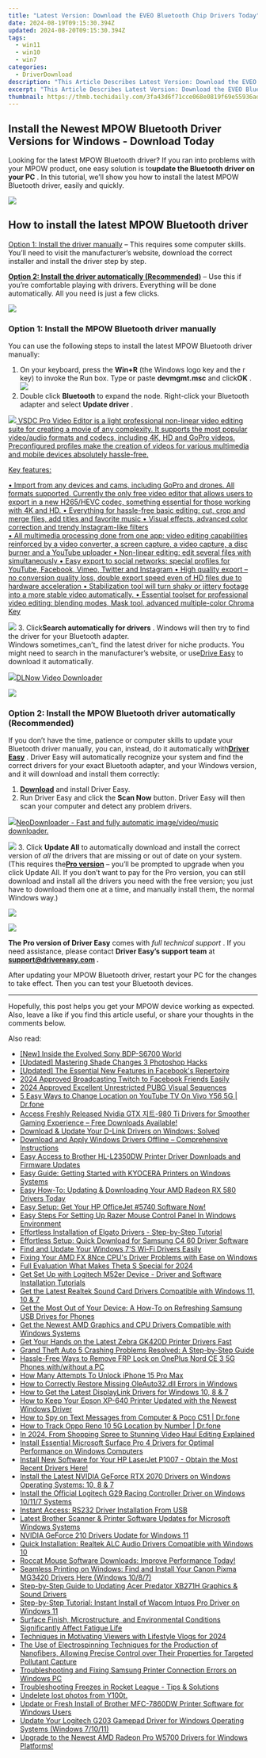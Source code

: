 ```yaml
---
title: "Latest Version: Download the EVEO Bluetooth Chip Drivers Today"
date: 2024-08-19T09:15:30.394Z
updated: 2024-08-20T09:15:30.394Z
tags:
  - win11
  - win10
  - win7
categories:
  - DriverDownload
description: "This Article Describes Latest Version: Download the EVEO Bluetooth Chip Drivers Today"
excerpt: "This Article Describes Latest Version: Download the EVEO Bluetooth Chip Drivers Today"
thumbnail: https://thmb.techidaily.com/3fa43d6f71cce068e0819f69e55936ad32ff4ea7246067d0e64ce56f240c9081.jpg
---
```


## Install the Newest MPOW Bluetooth Driver Versions for Windows - Download Today

Looking for the latest MPOW Bluetooth driver? If you ran into problems with your MPOW product, one easy solution is to**update the Bluetooth driver on your PC** . In this tutorial, we’ll show you how to install the latest MPOW Bluetooth driver, easily and quickly.

<!-- affiliate ads begin -->
<a href="https://shop.mondly.com/affiliate.php?ACCOUNT=ATISTUDI&AFFILIATE=108875&PATH=https%3A%2F%2Fwww.mondly.com%3FAFFILIATE%3D108875%26RESOURCE%3D%2BGeneral%2B970x90%2B"><img src="https://secure.avangate.com/images/merchant/69c418c33ec2e1a4267fa9bb77fa1428/general-970x90.gif" border="0"></a>
<!-- affiliate ads end -->
## How to install the latest MPOW Bluetooth driver

[Option 1: Install the driver manually](https://tools.techidaily.com/drivereasy/download/) – This requires some computer skills. You’ll need to visit the manufacturer’s website, download the correct installer and install the driver step by step.

[**Option 2: Install the driver automatically (Recommended)**](https://www.drivereasy.com/knowledge/mpow-bluetooth-driver-download-update-windows-10-8-7/#option2) – Use this if you’re comfortable playing with drivers. Everything will be done automatically. All you need is just a few clicks.

<!-- affiliate ads begin -->
<a href="https://store.revouninstaller.com/order/checkout.php?PRODS=28010250&QTY=1&AFFILIATE=108875&CART=1"><img src="https://secure.avangate.com/images/merchant/4282ec8de8c9be897e7aff4aa231b1a4/336__280a.jpg" border="0"></a>
<!-- affiliate ads end -->
### Option 1: Install the MPOW Bluetooth driver manually

 You can use the following steps to install the latest MPOW Bluetooth driver manually:

1. On your keyboard, press the **Win+R** (the Windows logo key and the r key) to invoke the Run box. Type or paste **devmgmt.msc** and click**OK** .  
![](https://images.drivereasy.com/wp-content/uploads/2020/12/devmgmt-msc-ok.jpg)
2. Double click **Bluetooth**  to expand the node. Right-click your Bluetooth adapter and select **Update driver** .  
<!-- affiliate ads begin -->
<a href="https://secure.2checkout.com/order/checkout.php?PRODS=4693127&QTY=1&AFFILIATE=108875&CART=1"><img src="https://www.videosoftdev.com/images/video_editor/screenshots/1.jpg" border="0">
VSDC Pro Video Editor is a light professional non-linear video editing suite for creating a movie of any complexity. It supports the most popular video/audio formats and codecs, including 4K, HD and GoPro videos. Preconfigured profiles make the creation of videos for various multimedia and mobile devices absolutely hassle-free.

Key features:

•	Import from any devices and cams, including GoPro and drones. All formats supported. Сurrently the only free video editor that allows users to export in a new H265/HEVC codec, something essential for those working with 4K and HD.
•	Everything for hassle-free basic editing: cut, crop and merge files, add titles and favorite music
•	Visual effects, advanced color correction and trendy Instagram-like filters   
•	All multimedia processing done from one app: video editing capabilities reinforced by  a video converter, a screen capture, a video capture, a disc burner and a YouTube uploader
•	Non-linear editing: edit several files with simultaneously 
•	Easy export to social networks: special profiles for YouTube, Facebook, Vimeo, Twitter and Instagram
•	High quality export – no conversion quality loss, double export speed even of HD files due to hardware acceleration
•	Stabilization tool will turn shaky or jittery footage into a more stable video automatically. 
•	Essential toolset for professional video editing: blending modes, Mask tool, advanced multiple-color Chroma Key  
</a>
<!-- affiliate ads end -->
![](https://images.drivereasy.com/wp-content/uploads/2021/03/mpow-manually-0.jpg)
3. Click**Search automatically for drivers** . Windows will then try to find the driver for your Bluetooth adapter.  
 Windows sometimes_can’t_ find the latest driver for niche products. You might need to search in the manufacturer’s website, or use[Drive Easy](https://tools.techidaily.com/drivereasy/download/) to download it automatically.  
<!-- affiliate ads begin -->
<a href="https://secure.2checkout.com/order/checkout.php?PRODS=4712430&QTY=1&AFFILIATE=108875&CART=1"><img src="https://secure.avangate.com/images/merchant/c404a5adbf90e09631678b13b05d9d7a/products/dlnow_256.png" border="0">DLNow Video Downloader</a>
<!-- affiliate ads end -->
![](https://images.drivereasy.com/wp-content/uploads/2021/03/mpow-manually-1.jpg)

### Option 2: Install the MPOW Bluetooth driver automatically (Recommended)

 If you don’t have the time, patience or computer skills to update your Bluetooth driver manually, you can, instead, do it automatically with[**Driver Easy**](https://tools.techidaily.com/drivereasy/download/) . Driver Easy will automatically recognize your system and find the correct drivers for your exact Bluetooth adapter, and your Windows version, and it will download and install them correctly:

1. **[Download](https://tools.techidaily.com/drivereasy/download/)**  and install Driver Easy.
2. Run Driver Easy and click the **Scan Now** button. Driver Easy will then scan your computer and detect any problem drivers.  
<!-- affiliate ads begin -->
<a href="https://secure.2checkout.com/order/checkout.php?PRODS=4559731&QTY=1&AFFILIATE=108875&CART=1"><img src="http://www.neowise.com/images/nd-ss-w200.jpg" border="0">NeoDownloader - Fast and fully automatic image/video/music downloader. </a>
<!-- affiliate ads end -->
![](https://images.drivereasy.com/wp-content/uploads/2020/11/Scan-now-1.jpg)
3. Click **Update All** to automatically download and install the correct version of _all_ the drivers that are missing or out of date on your system.  
 (This requires the[**Pro version**](https://tools.techidaily.com/drivereasy/download/) – you’ll be prompted to upgrade when you click Update All. If you don’t want to pay for the Pro version, you can still download and install all the drivers you need with the free version; you just have to download them one at a time, and manually install them, the normal Windows way.)  
<!-- affiliate ads begin -->
<a href="https://secure.2checkout.com/order/checkout.php?PRODS=4620780&QTY=1&AFFILIATE=108875&CART=1"><img src="https://secure.avangate.com/images/merchant/07dd4d5a72f5740ef0f035f201951476/728__90banner.jpg" border="0"></a>
<!-- affiliate ads end -->
![](https://images.drivereasy.com/wp-content/uploads/2021/03/mpow-de.jpg)

**The Pro version of Driver Easy** comes with _full technical support_ . If you need assistance, please contact **Driver Easy’s support team** at **[support@drivereasy.com](https://tools.techidaily.com/drivereasy/download/) .**

 After updating your MPOW Bluetooth driver, restart your PC for the changes to take effect. Then you can test your Bluetooth devices.

---

 Hopefully, this post helps you get your MPOW device working as expected. Also, leave a like if you find this article useful, or share your thoughts in the comments below.

<ins class="adsbygoogle"
     style="display:block"
     data-ad-format="autorelaxed"
     data-ad-client="ca-pub-7571918770474297"
     data-ad-slot="1223367746"></ins>



<ins class="adsbygoogle"
     style="display:block"
     data-ad-client="ca-pub-7571918770474297"
     data-ad-slot="8358498916"
     data-ad-format="auto"
     data-full-width-responsive="true"></ins>

<span class="atpl-alsoreadstyle">Also read:</span>
<div><ul>
<li><a href="https://extra-approaches.techidaily.com/new-inside-the-evolved-sony-bdp-s6700-world/"><u>[New] Inside the Evolved Sony BDP-S6700 World</u></a></li>
<li><a href="https://extra-guidance.techidaily.com/updated-mastering-shade-changes-3-photoshop-hacks/"><u>[Updated] Mastering Shade Changes  3 Photoshop Hacks</u></a></li>
<li><a href="https://facebook-video-recording.techidaily.com/updated-the-essential-new-features-in-facebooks-repertoire/"><u>[Updated] The Essential New Features in Facebook's Repertoire</u></a></li>
<li><a href="https://facebook-video-content.techidaily.com/2024-approved-broadcasting-twitch-to-facebook-friends-easily/"><u>2024 Approved  Broadcasting Twitch to Facebook Friends Easily</u></a></li>
<li><a href="https://article-tips.techidaily.com/2024-approved-excellent-unrestricted-pubg-visual-sequences/"><u>2024 Approved  Excellent Unrestricted PUBG Visual Sequences</u></a></li>
<li><a href="https://location-fake.techidaily.com/5-easy-ways-to-change-location-on-youtube-tv-on-vivo-y56-5g-drfone-by-drfone-virtual-android/"><u>5 Easy Ways to Change Location on YouTube TV On Vivo Y56 5G | Dr.fone</u></a></li>
<li><a href="https://win-dash.techidaily.com/access-freshly-released-nvidia-gtx-980-ti-drivers-for-smoother-gaming-experience-free-downloads-available/"><u>Access Freshly Released Nvidia GTX 지트-980 Ti Drivers for Smoother Gaming Experience – Free Downloads Available!</u></a></li>
<li><a href="https://win-dash.techidaily.com/download-and-update-your-d-link-drivers-on-windows-solved/"><u>Download & Update Your D-Link Drivers on Windows: Solved</u></a></li>
<li><a href="https://win-dash.techidaily.com/download-and-apply-windows-drivers-offline-comprehensive-instructions/"><u>Download and Apply Windows Drivers Offline – Comprehensive Instructions</u></a></li>
<li><a href="https://win-dash.techidaily.com/easy-access-to-brother-hl-l2350dw-printer-driver-downloads-and-firmware-updates/"><u>Easy Access to Brother HL-L2350DW Printer Driver Downloads and Firmware Updates</u></a></li>
<li><a href="https://win-dash.techidaily.com/easy-guide-getting-started-with-kyocera-printers-on-windows-systems/"><u>Easy Guide: Getting Started with KYOCERA Printers on Windows Systems</u></a></li>
<li><a href="https://win-dash.techidaily.com/easy-how-to-updating-and-downloading-your-amd-radeon-rx-580-drivers-today/"><u>Easy How-To: Updating & Downloading Your AMD Radeon RX 580 Drivers Today</u></a></li>
<li><a href="https://win-dash.techidaily.com/easy-setup-get-your-hp-officejet-5740-software-now/"><u>Easy Setup: Get Your HP OfficeJet #5740 Software Now!</u></a></li>
<li><a href="https://win-dash.techidaily.com/easy-steps-for-setting-up-razer-mouse-control-panel-in-windows-environment/"><u>Easy Steps For Setting Up Razer Mouse Control Panel In Windows Environment</u></a></li>
<li><a href="https://win-dash.techidaily.com/1722976183738-effortless-installation-of-elgato-drivers-step-by-step-tutorial/"><u>Effortless Installation of Elgato Drivers - Step-by-Step Tutorial</u></a></li>
<li><a href="https://win-dash.techidaily.com/effortless-setup-quick-download-for-samsung-c4-60-driver-software/"><u>Effortless Setup: Quick Download for Samsung C4 60 Driver Software</u></a></li>
<li><a href="https://win-dash.techidaily.com/find-and-update-your-windows-7s-wi-fi-drivers-easily/"><u>Find and Update Your Windows 7'S Wi-Fi Drivers Easily</u></a></li>
<li><a href="https://win-dash.techidaily.com/fixing-your-amd-fx-8nce-cpus-driver-problems-with-ease-on-windows/"><u>Fixing Your AMD FX 8Nce CPU's Driver Problems with Ease on Windows</u></a></li>
<li><a href="https://some-knowledge.techidaily.com/full-evaluation-what-makes-theta-s-special-for-2024/"><u>Full Evaluation  What Makes Theta S Special for 2024</u></a></li>
<li><a href="https://win-dash.techidaily.com/get-set-up-with-logitech-m52er-device-driver-and-software-installation-tutorials/"><u>Get Set Up with Logitech M52er Device - Driver and Software Installation Tutorials</u></a></li>
<li><a href="https://win-dash.techidaily.com/get-the-latest-realtek-sound-card-drivers-compatible-with-windows-11-10-and-7/"><u>Get the Latest Realtek Sound Card Drivers Compatible with Windows 11, 10 & 7</u></a></li>
<li><a href="https://win-dash.techidaily.com/get-the-most-out-of-your-device-a-how-to-on-refreshing-samsung-usb-drives-for-phones/"><u>Get the Most Out of Your Device: A How-To on Refreshing Samsung USB Drives for Phones</u></a></li>
<li><a href="https://win-dash.techidaily.com/get-the-newest-amd-graphics-and-cpu-drivers-compatible-with-windows-systems/"><u>Get the Newest AMD Graphics and CPU Drivers Compatible with Windows Systems</u></a></li>
<li><a href="https://win-dash.techidaily.com/get-your-hands-on-the-latest-zebra-gk420d-printer-drivers-fast/"><u>Get Your Hands on the Latest Zebra GK420D Printer Drivers Fast</u></a></li>
<li><a href="https://win-blog.techidaily.com/grand-theft-auto-5-crashing-problems-resolved-a-step-by-step-guide/"><u>Grand Theft Auto 5 Crashing Problems Resolved: A Step-by-Step Guide</u></a></li>
<li><a href="https://android-frp.techidaily.com/hassle-free-ways-to-remove-frp-lock-on-oneplus-nord-ce-3-5g-phones-withwithout-a-pc-by-drfone-android/"><u>Hassle-Free Ways to Remove FRP Lock on OnePlus Nord CE 3 5G Phones with/without a PC</u></a></li>
<li><a href="https://ios-unlock.techidaily.com/how-many-attempts-to-unlock-iphone-15-pro-max-by-drfone-ios/"><u>How Many Attempts To Unlock iPhone 15 Pro Max</u></a></li>
<li><a href="https://tech-recovery.techidaily.com/how-to-correctly-restore-missing-oleauto32dll-errors-in-windows/"><u>How to Correctly Restore Missing OleAuto32.dll Errors in Windows</u></a></li>
<li><a href="https://win-dash.techidaily.com/how-to-get-the-latest-displaylink-drivers-for-windows-10-8-and-7/"><u>How to Get the Latest DisplayLink Drivers for Windows 10, 8 & 7</u></a></li>
<li><a href="https://win-dash.techidaily.com/how-to-keep-your-epson-xp-640-printer-updated-with-the-newest-windows-driver/"><u>How to Keep Your Epson XP-640 Printer Updated with the Newest Windows Driver</u></a></li>
<li><a href="https://android-location-track.techidaily.com/how-to-spy-on-text-messages-from-computer-and-poco-c51-drfone-by-drfone-virtual-android/"><u>How to Spy on Text Messages from Computer & Poco C51 | Dr.fone</u></a></li>
<li><a href="https://android-location-track.techidaily.com/how-to-track-oppo-reno-10-5g-location-by-number-drfone-by-drfone-virtual-android/"><u>How to Track Oppo Reno 10 5G Location by Number | Dr.fone</u></a></li>
<li><a href="https://some-techniques.techidaily.com/in-2024-from-shopping-spree-to-stunning-video-haul-editing-explained/"><u>In 2024, From Shopping Spree to Stunning Video  Haul Editing Explained</u></a></li>
<li><a href="https://win-dash.techidaily.com/install-essential-microsoft-surface-pro-4-drivers-for-optimal-performance-on-windows-computers/"><u>Install Essential Microsoft Surface Pro 4 Drivers for Optimal Performance on Windows Computers</u></a></li>
<li><a href="https://win-dash.techidaily.com/install-new-software-for-your-hp-laserjet-p1007-obtain-the-most-recent-drivers-here/"><u>Install New Software for Your HP LaserJet P1007 - Obtain the Most Recent Drivers Here!</u></a></li>
<li><a href="https://win-dash.techidaily.com/install-the-latest-nvidia-geforce-rtx-2070-drivers-on-windows-operating-systems-10-8-and-7/"><u>Install the Latest NVIDIA GeForce RTX 2070 Drivers on Windows Operating Systems: 10, 8 & 7</u></a></li>
<li><a href="https://win-dash.techidaily.com/install-the-official-logitech-g29-racing-controller-driver-on-windows-10117-systems/"><u>Install the Official Logitech G29 Racing Controller Driver on Windows 10/11/7 Systems</u></a></li>
<li><a href="https://win-dash.techidaily.com/instant-access-rs232-driver-installation-from-usb/"><u>Instant Access: RS232 Driver Installation From USB</u></a></li>
<li><a href="https://win-dash.techidaily.com/latest-brother-scanner-and-printer-software-updates-for-microsoft-windows-systems/"><u>Latest Brother Scanner & Printer Software Updates for Microsoft Windows Systems</u></a></li>
<li><a href="https://win-dash.techidaily.com/nvidia-geforce-210-drivers-update-for-windows-11/"><u>NVIDIA GeForce 210 Drivers Update for Windows 11</u></a></li>
<li><a href="https://win-dash.techidaily.com/quick-installation-realtek-alc-audio-drivers-compatible-with-windows-10/"><u>Quick Installation: Realtek ALC Audio Drivers Compatible with Windows 10</u></a></li>
<li><a href="https://win-dash.techidaily.com/1722977574506-roccat-mouse-software-downloads-improve-performance-today/"><u>Roccat Mouse Software Downloads: Improve Performance Today!</u></a></li>
<li><a href="https://win-dash.techidaily.com/seamless-printing-on-windows-find-and-install-your-canon-pixma-mg3420-drivers-here-windows-1087/"><u>Seamless Printing on Windows: Find and Install Your Canon Pixma MG3420 Drivers Here (Windows 10/8/7)</u></a></li>
<li><a href="https://win-dash.techidaily.com/step-by-step-guide-to-updating-acer-predator-xb271h-graphics-and-sound-drivers/"><u>Step-by-Step Guide to Updating Acer Predator XB271H Graphics & Sound Drivers</u></a></li>
<li><a href="https://win-dash.techidaily.com/step-by-step-tutorial-instant-install-of-wacom-intuos-pro-driver-on-windows-11/"><u>Step-by-Step Tutorial: Instant Install of Wacom Intuos Pro Driver on Windows 11</u></a></li>
<li><a href="https://win-dash.techidaily.com/1722979030752-surface-finish-microstructure-and-environmental-conditions-significantly-affect-fatigue-life/"><u>Surface Finish, Microstructure, and Environmental Conditions Significantly Affect Fatigue Life</u></a></li>
<li><a href="https://facebook-record-videos.techidaily.com/techniques-in-motivating-viewers-with-lifestyle-vlogs-for-2024/"><u>Techniques in Motivating Viewers with Lifestyle Vlogs for 2024</u></a></li>
<li><a href="https://program-issues.techidaily.com/the-use-of-electrospinning-techniques-for-the-production-of-nanofibers-allowing-precise-control-over-their-properties-for-targeted-pollutant-capture/"><u>The Use of Electrospinning Techniques for the Production of Nanofibers, Allowing Precise Control over Their Properties for Targeted Pollutant Capture</u></a></li>
<li><a href="https://win-dash.techidaily.com/troubleshooting-and-fixing-samsung-printer-connection-errors-on-windows-pc/"><u>Troubleshooting and Fixing Samsung Printer Connection Errors on Windows PC</u></a></li>
<li><a href="https://win-answers.techidaily.com/troubleshooting-freezes-in-rocket-league-tips-and-solutions/"><u>Troubleshooting Freezes in Rocket League - Tips & Solutions</u></a></li>
<li><a href="https://techidaily.com/undelete-lost-photos-from-y100t-by-fonelab-android-recover-photos/"><u>Undelete lost photos from Y100t.</u></a></li>
<li><a href="https://win-dash.techidaily.com/update-or-fresh-install-of-brother-mfc-7860dw-printer-software-for-windows-users/"><u>Update or Fresh Install of Brother MFC-7860DW Printer Software for Windows Users</u></a></li>
<li><a href="https://win-dash.techidaily.com/update-your-logitech-g203-gamepad-driver-for-windows-operating-systems-windows-71011/"><u>Update Your Logitech G203 Gamepad Driver for Windows Operating Systems (Windows 7/10/11)</u></a></li>
<li><a href="https://win-dash.techidaily.com/1722976942176-upgrade-to-the-newest-amd-radeon-pro-w5700-drivers-for-windows-platforms/"><u>Upgrade to the Newest AMD Radeon Pro W5700 Drivers for Windows Platforms!</u></a></li>
</ul></div>

